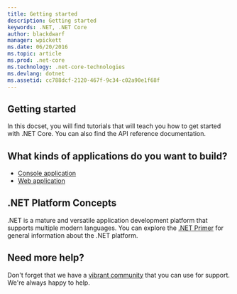 ```yaml
---
title: Getting started
description: Getting started
keywords: .NET, .NET Core
author: blackdwarf
manager: wpickett
ms.date: 06/20/2016
ms.topic: article
ms.prod: .net-core
ms.technology: .net-core-technologies
ms.devlang: dotnet
ms.assetid: cc788dcf-2120-467f-9c34-c02a90e1f68f
---
```


## Getting started

In this docset, you will find tutorials that will teach you how to get started with .NET Core. You can also find the API reference documentation. 

## What kinds of applications do you want to build?

* [Console application](getting-started/index.md)
* [Web application](http://docs.asp.net/)

## .NET Platform Concepts

.NET is a mature and versatile application development platform that supports multiple modern languages. You can explore the [.NET Primer](concepts/primer.md) for general information about the .NET platform. 

## Need more help?

Don't forget that we have a [vibrant community](https://www.microsoft.com/net/community) that you can use for support. We're always happy to help. 
